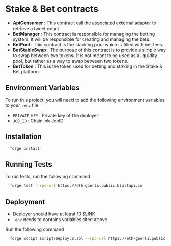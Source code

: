 # Stake & Bet contracts

* **ApiConsumer** : This contract call the associated external adapter to retrieve a tweet count
* **BetManager** : This contract is responsible for managing the betting system. It will be responsible for creating and managing the bets.
* **BetPool** : This contract is the stacking pool which is filled with bet fees.
* **BetStableSwap** : The purpose of this contract is to provide a simple way to swap between two tokens. It is not meant to be used as a liquidity pool, but rather as a way to swap between two tokens.
* **BetToken** : This is the token used for betting and staking in the Stake & Bet platform.


## Environment Variables

To run this project, you will need to add the following environment variables to your `.env` file

* `PRIVATE_KEY` : Private key of the deployer
* `JOB_ID` : Chainlink JobID

## Installation

```bash
  forge install
```
## Running Tests

To run tests, run the following command

```bash
  forge test --rpc-url https://eth-goerli.public.blastapi.io
```

## Deployment

* Deployer should have at least 10 $LINK
* `.env` needs to contains variables cited above

Run the following command

```bash
  forge script script/Deploy.s.sol --rpc-url https://eth-goerli.public.blastapi.io   --slow --broadcast
```
